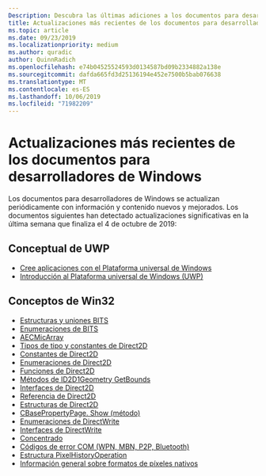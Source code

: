 ```yaml
---
Description: Descubra las últimas adiciones a los documentos para desarrolladores de Windows.
title: Actualizaciones más recientes de los documentos para desarrolladores de Windows
ms.topic: article
ms.date: 09/23/2019
ms.localizationpriority: medium
ms.author: quradic
author: QuinnRadich
ms.openlocfilehash: e74b04525524593d0134587bd09b2334882a138e
ms.sourcegitcommit: dafda665fd3d25136194e452e7500b5bab076638
ms.translationtype: MT
ms.contentlocale: es-ES
ms.lasthandoff: 10/06/2019
ms.locfileid: "71982209"
---
```

# <a name="latest-updates-to-the-windows-developer-docs"></a>Actualizaciones más recientes de los documentos para desarrolladores de Windows


Los documentos para desarrolladores de Windows se actualizan periódicamente con información y contenido nuevos y mejorados. Los documentos siguientes han detectado actualizaciones significativas en la última semana que finaliza el 4 de octubre de 2019:


## <a name="uwp-conceptual"></a>Conceptual de UWP

<ul>
<li><a href="https://docs.microsoft.com/windows/uwp/get-started/create-uwp-apps">Cree aplicaciones con el Plataforma universal de Windows</a></li>
<li><a href="https://docs.microsoft.com/windows/uwp/get-started/index">Introducción al Plataforma universal de Windows (UWP)</a></li></ul>
</ul>



## <a name="win32-conceptual"></a>Conceptos de Win32

<ul>
<li><a href="https://docs.microsoft.com/windows/desktop/Bits/bits-c---structures-and-unions">Estructuras y uniones BITS</a></li>
<li><a href="https://docs.microsoft.com/windows/desktop/Bits/bits-enumerations">Enumeraciones de BITS</a></li>
<li><a href="https://docs.microsoft.com/windows/desktop/CoreAudio/aecmicarray">AECMicArray</a></li>
<li><a href="https://docs.microsoft.com/windows/desktop/Direct2D/datatypes-and-constants">Tipos de tipo y constantes de Direct2D</a></li>
<li><a href="https://docs.microsoft.com/windows/desktop/Direct2D/direct2d-constants">Constantes de Direct2D</a></li>
<li><a href="https://docs.microsoft.com/windows/desktop/Direct2D/enumerations">Enumeraciones de Direct2D</a></li>
<li><a href="https://docs.microsoft.com/windows/desktop/Direct2D/functions">Funciones de Direct2D</a></li>
<li><a href="https://docs.microsoft.com/windows/desktop/Direct2D/id2d1geometry-getbounds">Métodos de ID2D1Geometry GetBounds</a></li>
<li><a href="https://docs.microsoft.com/windows/desktop/Direct2D/interfaces">Interfaces de Direct2D</a></li>
<li><a href="https://docs.microsoft.com/windows/desktop/Direct2D/reference">Referencia de Direct2D</a></li>
<li><a href="https://docs.microsoft.com/windows/desktop/Direct2D/structures">Estructuras de Direct2D</a></li>
<li><a href="https://docs.microsoft.com/windows/desktop/DirectShow/cbasepropertypage-show">CBasePropertyPage. Show (método)</a></li>
<li><a href="https://docs.microsoft.com/windows/desktop/DirectWrite/enumerations">Enumeraciones de DirectWrite</a></li>
<li><a href="https://docs.microsoft.com/windows/desktop/DirectWrite/interfaces">Interfaces de DirectWrite</a></li>
<li><a href="https://docs.microsoft.com/windows/desktop/com/aggregation">Concentrado</a></li>
<li><a href="https://docs.microsoft.com/windows/desktop/com/com-error-codes-9">Códigos de error COM (WPN, MBN, P2P, Bluetooth)</a></li>
<li><a href="https://docs.microsoft.com/windows/desktop/direct3dtools/pixelhistoryoperation">Estructura PixelHistoryOperation</a></li>
<li><a href="https://docs.microsoft.com/windows/desktop/wic/-wic-codec-native-pixel-formats">Información general sobre formatos de píxeles nativos</a></li></ul>
</ul>

